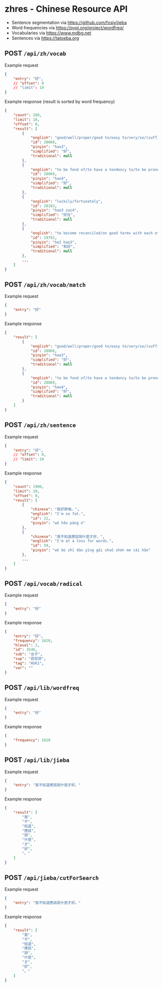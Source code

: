 # zhres - Chinese Resource API

- Sentence segmentation via <https://github.com/fxsjy/jieba>
- Word frequencies via <https://pypi.org/project/wordfreq/>
- Vocabularies via <https://www.mdbg.net>
- Sentences via <https://tatoeba.org>

## POST `/api/zh/vocab`

Example request

```json
{
    "entry": "好",
    // "offset": 0
    // "limit": 10
}
```

Example response (result is sorted by word frequency)

```json
{
    "count": 280,
    "limit": 10,
    "offset": 0,
    "result": [
        {
            "english": "good/well/proper/good to/easy to/very/so/(suffix indicating completion or readiness)/(of two people) close/on intimate terms/(after a personal pronoun) hello",
            "id": 28068,
            "pinyin": "hao3",
            "simplified": "好",
            "traditional": null
        },
        {
            "english": "to be fond of/to have a tendency to/to be prone to",
            "id": 28069,
            "pinyin": "hao4",
            "simplified": "好",
            "traditional": null
        },
        {
            "english": "luckily/fortunately",
            "id": 28103,
            "pinyin": "hao3 zai4",
            "simplified": "好在",
            "traditional": null
        },
        {
            "english": "to become reconciled/on good terms with each other",
            "id": 19792,
            "pinyin": "he2 hao3",
            "simplified": "和好",
            "traditional": null
        },
        ...
    ]
}
```

## POST `/api/zh/vocab/match`

Example request

```json
{
	"entry": "好"
}
```

Example response

```json
{
    "result": [
        {
            "english": "good/well/proper/good to/easy to/very/so/(suffix indicating completion or readiness)/(of two people) close/on intimate terms/(after a personal pronoun) hello",
            "id": 28068,
            "pinyin": "hao3",
            "simplified": "好",
            "traditional": null
        },
        {
            "english": "to be fond of/to have a tendency to/to be prone to",
            "id": 28069,
            "pinyin": "hao4",
            "simplified": "好",
            "traditional": null
        }
    ]
}
```

## POST `/api/zh/sentence`

Example request

```json
{
    "entry": "好",
    // "offset": 0,
    // "limit": 10
}
```

Example response

```json
{
    "count": 1900,
    "limit": 10,
    "offset": 0,
    "result": [
        {
            "chinese": "我好胖哦。",
            "english": "I'm so fat.",
            "id": 21,
            "pinyin": "wǒ hǎo pàng ó"
        },
        {
            "chinese": "我不知道應該說什麼才好。",
            "english": "I'm at a loss for words.",
            "id": 59,
            "pinyin": "wǒ bù zhī dào yīng gāi shuō shén me cái hǎo"
        },
        ...
    ]
}
```

## POST `/api/vocab/radical`

Example request

```json
{
	"entry": "好"
}
```

Example response

```json
{
    "entry": "好",
    "frequency": 1620,
    "hlevel": 2,
    "id": 3546,
    "sub": "女子",
    "sup": "孬恏䒵",
    "tag": "HSK1",
    "var": ""
}
```

## POST `/api/lib/wordfreq`

Example request

```json
{
	"entry": "好"
}
```

Example response

```json
{
    "frequency": 1620
}
```

## POST `/api/lib/jieba`

Example request

```json
{
	"entry": "我不知道應該說什麼才好。"
}
```

Example response

```json
{
    "result": [
        "我",
        "不",
        "知道",
        "應該",
        "說",
        "什麼",
        "才",
        "好",
        "。"
    ]
}
```

## POST `/api/jieba/cutForSearch`

Example request

```json
{
	"entry": "我不知道應該說什麼才好。"
}
```

Example response

```json
{
    "result": [
        "我",
        "不",
        "知道",
        "應該",
        "說",
        "什麼",
        "才",
        "好",
        "。"
    ]
}
```
